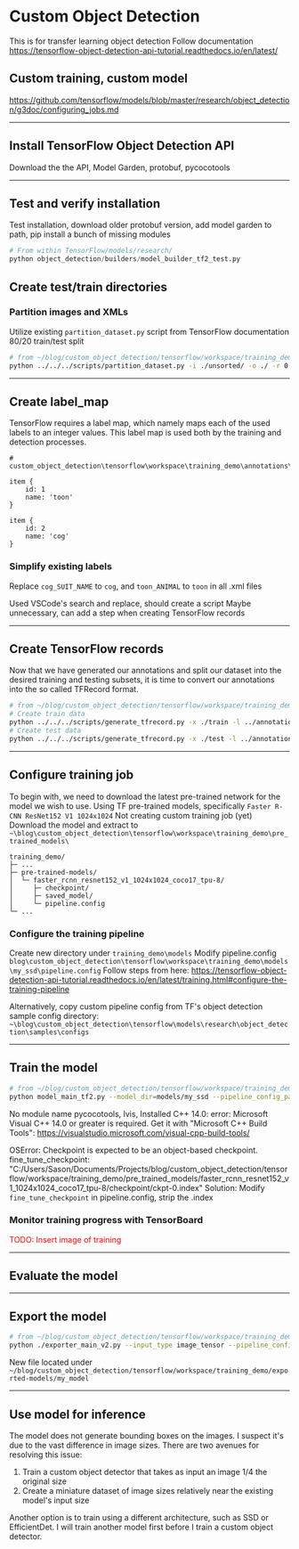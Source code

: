 # Custom Object Detection

This is for transfer learning object detection
Follow documentation https://tensorflow-object-detection-api-tutorial.readthedocs.io/en/latest/

## Custom training, custom model

https://github.com/tensorflow/models/blob/master/research/object_detection/g3doc/configuring_jobs.md

---
## Install TensorFlow Object Detection API

Download the the API, Model Garden, protobuf, pycocotools

---
## Test and verify installation
Test installation, download older protobuf version, add model garden to path, pip install a bunch of missing modules

```python
# From within TensorFlow/models/research/
python object_detection/builders/model_builder_tf2_test.py
```

## Create test/train directories

### Partition images and XMLs

Utilize existing `partition_dataset.py` script from TensorFlow documentation
80/20 train/test split

```bash
# from ~/blog/custom_object_detection/tensorflow/workspace/training_demo/images (main)
python ../../../scripts/partition_dataset.py -i ./unsorted/ -o ./ -r 0.2 -x
```

---
## Create label_map

TensorFlow requires a label map, which namely maps each of the used labels to an integer values. This label map is used both by the training and detection processes.

```
# custom_object_detection\tensorflow\workspace\training_demo\annotations\label_map.pbtxt

item {
    id: 1
    name: 'toon'
}

item {
    id: 2
    name: 'cog'
}

```

### Simplify existing labels

Replace `cog_SUIT_NAME` to `cog`, and `toon_ANIMAL` to `toon` in all .xml files

Used VSCode's search and replace, should create a script
Maybe unnecessary, can add a step when creating TensorFlow records

---
## Create TensorFlow records

Now that we have generated our annotations and split our dataset into the desired training and testing subsets, it is time to convert our annotations into the so called TFRecord format.

```bash
# from ~/blog/custom_object_detection/tensorflow/workspace/training_demo/images (main)
# Create train data
python ../../../scripts/generate_tfrecord.py -x ./train -l ../annotations/label_map.pbtxt -o ../annotations/train.record
# Create test data
python ../../../scripts/generate_tfrecord.py -x ./test -l ../annotations/label_map.pbtxt -o ../annotations/test.record
```

---
## Configure training job

To begin with, we need to download the latest pre-trained network for the model we wish to use.
Using TF pre-trained models, specifically `Faster R-CNN ResNet152 V1 1024x1024`
Not creating custom training job (yet)
Download the model and extract to `~\blog\custom_object_detection\tensorflow\workspace\training_demo\pre_trained_models\`

```
training_demo/
├─ ...
├─ pre-trained-models/
│  └─ faster_rcnn_resnet152_v1_1024x1024_coco17_tpu-8/
│     ├─ checkpoint/
│     ├─ saved_model/
│     └─ pipeline.config
└─ ...
```

### Configure the training **pipeline**

Create new directory under `training_demo\models`
Modify pipeline.config `blog\custom_object_detection\tensorflow\workspace\training_demo\models\my_ssd\pipeline.config`
Follow steps from here: https://tensorflow-object-detection-api-tutorial.readthedocs.io/en/latest/training.html#configure-the-training-pipeline

Alternatively, copy custom pipeline config from TF's object detection sample config directory: `~\blog\custom_object_detection\tensorflow\models\research\object_detection\samples\configs`

---
## Train the model

```bash
# from ~/blog/custom_object_detection/tensorflow/workspace/training_demo
python model_main_tf2.py --model_dir=models/my_ssd --pipeline_config_path=models/my_ssd/pipeline.config
```

No module name pycocotools, lvis,
Installed C++ 14.0:       error: Microsoft Visual C++ 14.0 or greater is required. Get it with "Microsoft C++ Build Tools": https://visualstudio.microsoft.com/visual-cpp-build-tools/

OSError: Checkpoint is expected to be an object-based checkpoint.
  fine_tune_checkpoint: "C:/Users/Sason/Documents/Projects/blog/custom_object_detection/tensorflow/workspace/training_demo/pre_trained_models/faster_rcnn_resnet152_v1_1024x1024_coco17_tpu-8/checkpoint/ckpt-0.index"
Solution: Modify `fine_tune_checkpoint` in pipeline.config, strip the .index

### Monitor training progress with TensorBoard

<font style="color:red">TODO: Insert image of training</font>

---
## Evaluate the model

---
## Export the model

```bash
# from ~/blog/custom_object_detection/tensorflow/workspace/training_demo
python ./exporter_main_v2.py --input_type image_tensor --pipeline_config_path ./models/my_ssd/pipeline.config --trained_checkpoint_dir ./models/my_ssd/ --output_directory ./exported-models/my_model
```

New file located under `~/blog/custom_object_detection/tensorflow/workspace/training_demo/exported-models/my_model`


---
## Use model for inference

The model does not generate bounding boxes on the images.
I suspect it's due to the vast difference in image sizes.
There are two avenues for resolving this issue:

1. Train a custom object detector that takes as input an image 1/4 the original size
2. Create a miniature dataset of image sizes relatively near the existing model's input size

Another option is to train using a different architecture, such as SSD or EfficientDet.
I will train another model first before I train a custom object detector.
